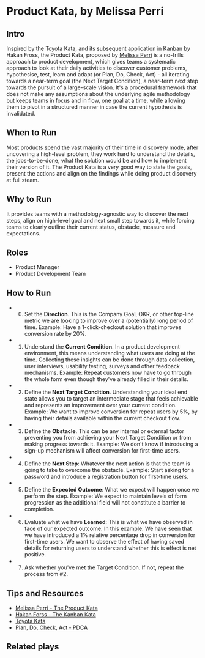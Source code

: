 # Product Kata, by Melissa Perri

## Intro
Inspired by the Toyota Kata, and its subsequent application in Kanban by Hakan Fross, the Product Kata, proposed by [Melissa Perri](http://melissaperri.com/) is a no-frills approach to product development, which gives teams a systematic approach to look at their daily activities to discover customer problems, hypothesise, test, learn and adapt (or Plan, Do, Check, Act) - all iterating towards a near-term goal (the Next Target Condition), a near-term next step towards the pursuit of a large-scale vision. It's a procedural framework that does not make any assumptions about the underlying agile methodology but keeps teams in focus and in flow, one goal at a time, while allowing them to pivot in a structured manner in case the current hypothesis is invalidated.

## When to Run
Most products spend the vast majority of their time in discovery mode, after uncovering a high-level problem, they work hard to understand the details, the jobs-to-be-done, what the solution would be and how to implement their version of it. The Product Kata is a very good way to state the goals, present the actions and align on the findings while doing product discovery at full steam.

## Why to Run
It provides teams with a methodology-agnostic way to discover the next steps, align on high-level goal and next small step towards it, while forcing teams to clearly outline their current status, obstacle, measure and expectations.

## Roles
* Product Manager
* Product Development Team

## How to Run
* 0) Set the **Direction**. This is the Company Goal, OKR, or other top-line metric we are looking to improve over a (potentially) long period of time. Example: Have a 1-click-checkout solution that improves conversion rate by 20%.
* 1) Understand the **Current Condition**. In a product development environment, this means understanding what users are doing at the time. Collecting these insights can be done through data collection, user interviews, usability testing, surveys and other feedback mechanisms. Example: Repeat customers now have to go through the whole form even though they've already filled in their details.
* 2) Define the **Next Target Condition**. Understanding your ideal end state allows you to target an intermediate stage that feels achievable and represents an improvement over your current condition. Example: We want to improve conversion for repeat users by 5%, by having their details available within the current checkout flow.
* 3) Define the **Obstacle**. This can be any internal or external factor preventing you from achieving your Next Target Condition or from making progress towards it. Example: We don't know if introducing a sign-up mechanism will affect conversion for first-time users.
* 4) Define the **Next Step**: Whatever the next action is that the team is going to take to overcome the obstacle. Example: Start asking for a password and introduce a registration button for first-time users.
* 5) Define the **Expected Outcome**: What we expect will happen once we perform the step. Example: We expect to maintain levels of form progression as the additional field will not constitute a barrier to completion.
* 6) Evaluate what we have **Learned**: This is what we have observed in face of our expected outcome. In this example: We have seen that we have introduced a 1% relative percentage drop in conversion for first-time users. We want to observe the effect of having saved details for returning users to understand whether this is effect is net positive.
* 7) Ask whether you've met the Target Condition. If not, repeat the process from #2.

## Tips and Resources

* [Melissa Perri - The Product Kata](http://melissaperri.com/2015/07/22/the-product-kata/)
* [Hakan Forss - The Kanban Kata](https://hakanforss.wordpress.com/tag/kanban-kata/)
* [Toyota Kata](https://en.wikipedia.org/wiki/Toyota_Kata)
* [Plan, Do, Check, Act - PDCA](https://en.wikipedia.org/wiki/PDCA)


## Related plays
